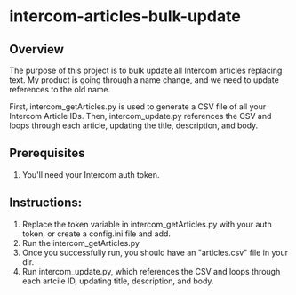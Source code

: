 # intercom-articles-bulk-update

## Overview
The purpose of this project is to bulk update all Intercom articles replacing text. My product is going through a name change, and we need to update references to the old name.

First, intercom_getArticles.py is used to generate a CSV file of all your Intercom Article IDs. Then, intercom_update.py references the CSV and loops through each article, updating the title, description, and body.

## Prerequisites
1. You'll need your Intercom auth token.

## Instructions:
1. Replace the token variable in intercom_getArticles.py with your auth token, or create a config.ini file and add.
2. Run the intercom_getArticles.py
3. Once you successfully run, you should have an "articles.csv" file in your dir.
4. Run intercom_update.py, which references the CSV and loops through each artcile ID, updating title, description, and body.

